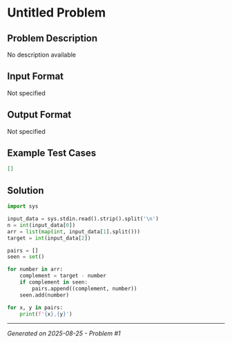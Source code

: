 # Untitled Problem

## Problem Description
No description available

## Input Format
Not specified

## Output Format
Not specified

## Example Test Cases
```json
[]
```

## Solution
```python
import sys

input_data = sys.stdin.read().strip().split('\n')
n = int(input_data[0])
arr = list(map(int, input_data[1].split()))
target = int(input_data[2])

pairs = []
seen = set()

for number in arr:
    complement = target - number
    if complement in seen:
        pairs.append((complement, number))
    seen.add(number)

for x, y in pairs:
    print(f'{x},{y}')
```

---
*Generated on 2025-08-25 - Problem #1*